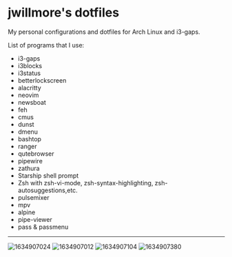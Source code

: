 # jwillmore's dotfiles
My personal configurations and dotfiles for Arch Linux and i3-gaps.

List of programs that I use:
- i3-gaps
- i3blocks
- i3status
- betterlockscreen
- alacritty
- neovim
- newsboat
- feh
- cmus
- dunst
- dmenu
- bashtop
- ranger
- qutebrowser
- pipewire
- zathura
- Starship shell prompt
- Zsh with zsh-vi-mode, zsh-syntax-highlighting, zsh-autosuggestions,etc.
- pulsemixer
- mpv
- alpine
- pipe-viewer
- pass & passmenu
-----------------------
![1634907024](https://user-images.githubusercontent.com/92748037/138460756-98544c38-2a09-4169-95bd-20acc0591e68.png)
![1634907012](https://user-images.githubusercontent.com/92748037/138460753-191a0cb7-d193-4062-87d6-1bb2bdd9a428.png)
![1634907104](https://user-images.githubusercontent.com/92748037/138460757-de36a0e8-e067-4923-8c0d-9479bd51b86a.png)
![1634907380](https://user-images.githubusercontent.com/92748037/138460762-1869e840-82bb-4963-87f0-96406ad4311e.png)
